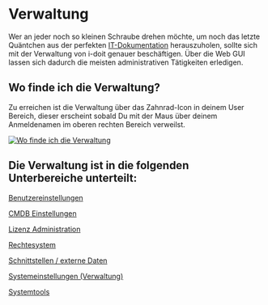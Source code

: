# Verwaltung

Wer an jeder noch so kleinen Schraube drehen möchte, um noch das letzte Quäntchen aus der perfekten [IT-Dokumentation](../../glossar.md) herauszuholen, sollte sich mit der Verwaltung von i-doit genauer beschäftigen. Über die Web GUI lassen sich dadurch die meisten administrativen Tätigkeiten erledigen.

Wo finde ich die Verwaltung?
----------------------------

Zu erreichen ist die Verwaltung über das Zahnrad-Icon in deinem User Bereich, dieser erscheint sobald Du mit der Maus über deinem Anmeldenamen im oberen rechten Bereich verweilst.

[![Wo finde ich die Verwaltung](../../assets/images/de/administration/verwaltung/verwaltung.png)](../../assets/images/de/administration/verwaltung/verwaltung.png)

Die Verwaltung ist in die folgenden Unterbereiche unterteilt:
-------------------------------------------------------------

[Benutzereinstellungen](./benutzereinstellungen.md)

[CMDB Einstellungen](./cmdb-einstellungen.md)

[Lizenz Administration](./lizenz-administration.md)

[Rechtesystem](./rechtesystem.md)

[Schnittstellen / externe Daten](./schnittstellen.md)

[Systemeinstellungen (Verwaltung)](./system-einstellungen.md)

[Systemtools](./systemtools.md)
